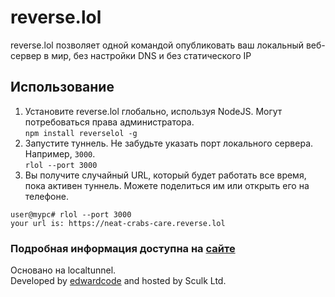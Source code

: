 # reverse.lol
reverse.lol позволяет одной командой опубликовать ваш локальный веб-сервер в мир, без настройки DNS и без статического IP

## Использование
1. Установите reverse.lol глобально, используя NodeJS. Могут потребоваться права администратора. \
```npm install reverselol -g```
2. Запустите туннель. Не забудьте указать порт локального сервера. Например, `3000`. \
```rlol --port 3000```
3. Вы получите случайный URL, который будет работать все время, пока активен туннель. Можете поделиться им или открыть его на телефоне.
```
user@mypc# rlol --port 3000
your url is: https://neat-crabs-care.reverse.lol
```

### Подробная информация доступна на [сайте](https://setup.reverse.lol)

Основано на localtunnel. \
Developed by [edwardcode](https://edwardcode.net/) and hosted by Sculk Ltd.
